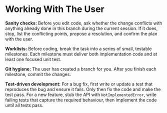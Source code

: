 # Working With The User

**Sanity checks:** Before you edit code, ask whether the change conflicts with anything already done
in this branch during the current session. If it does, stop, list the conflicting points, propose a
resolution, and confirm the plan with the user.

**Worklists:** Before coding, break the task into a series of small, testable milestones. Each
milestone must deliver both implementation code and at least one focused unit test.

**Git hygiene:** The user has created a branch for you. After you finish each milestone, commit the
changes.

**Test-driven development:** For a bug fix, first write or update a test that reproduces the bug and
ensure it fails. Only then fix the code and make the test pass. For a new feature, stub the API with
`NotImplementedError`, write failing tests that capture the required behaviour, then implement the
code until all tests pass.

